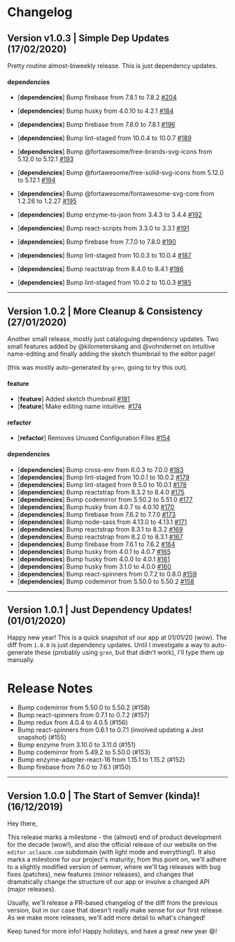 # Changelog

## Version v1.0.3 | Simple Dep Updates (17/02/2020)

Pretty routine almost-biweekly release. This is just dependency updates.

#### dependencies

- [**dependencies**] Bump firebase from 7.8.1 to 7.8.2 [#204](https://github.com/uclaacm/TeachLAFrontend/pull/204)

- [**dependencies**] Bump husky from 4.0.10 to 4.2.1 [#184](https://github.com/uclaacm/TeachLAFrontend/pull/184)
- [**dependencies**] Bump firebase from 7.8.0 to 7.8.1 [#196](https://github.com/uclaacm/TeachLAFrontend/pull/196)
- [**dependencies**] Bump lint-staged from 10.0.4 to 10.0.7 [#189](https://github.com/uclaacm/TeachLAFrontend/pull/189)
- [**dependencies**] Bump @fortawesome/free-brands-svg-icons from 5.12.0 to 5.12.1 [#193](https://github.com/uclaacm/TeachLAFrontend/pull/193)
- [**dependencies**] Bump @fortawesome/free-solid-svg-icons from 5.12.0 to 5.12.1 [#194](https://github.com/uclaacm/TeachLAFrontend/pull/194)
- [**dependencies**] Bump @fortawesome/fontawesome-svg-core from 1.2.26 to 1.2.27 [#195](https://github.com/uclaacm/TeachLAFrontend/pull/195)
- [**dependencies**] Bump enzyme-to-json from 3.4.3 to 3.4.4 [#192](https://github.com/uclaacm/TeachLAFrontend/pull/192)
- [**dependencies**] Bump react-scripts from 3.3.0 to 3.3.1 [#191](https://github.com/uclaacm/TeachLAFrontend/pull/191)
- [**dependencies**] Bump firebase from 7.7.0 to 7.8.0 [#190](https://github.com/uclaacm/TeachLAFrontend/pull/190)
- [**dependencies**] Bump lint-staged from 10.0.3 to 10.0.4 [#187](https://github.com/uclaacm/TeachLAFrontend/pull/187)
- [**dependencies**] Bump reactstrap from 8.4.0 to 8.4.1 [#186](https://github.com/uclaacm/TeachLAFrontend/pull/186)
- [**dependencies**] Bump lint-staged from 10.0.2 to 10.0.3 [#185](https://github.com/uclaacm/TeachLAFrontend/pull/185)

---

## Version 1.0.2 | More Cleanup & Consistency (27/01/2020)

Another small release, mostly just cataloguing dependency updates. Two small features added by @kilometerskang and @vohndernet on intuitive name-editing and finally adding the sketch thumbnail to the editor page!

(this was mostly auto-generated by `gren`, going to try this out).

#### feature

- [**feature**] Added sketch thumbnail [#181](https://github.com/uclaacm/TeachLAFrontend/pull/181)
- [**feature**] Make editing name intuitive. [#174](https://github.com/uclaacm/TeachLAFrontend/pull/174)

#### refactor

- [**refactor**] Removes Unused Configuration Files [#154](https://github.com/uclaacm/TeachLAFrontend/pull/154)

#### dependencies

- [**dependencies**] Bump cross-env from 6.0.3 to 7.0.0 [#183](https://github.com/uclaacm/TeachLAFrontend/pull/183)
- [**dependencies**] Bump lint-staged from 10.0.1 to 10.0.2 [#179](https://github.com/uclaacm/TeachLAFrontend/pull/179)
- [**dependencies**] Bump lint-staged from 9.5.0 to 10.0.1 [#178](https://github.com/uclaacm/TeachLAFrontend/pull/178)
- [**dependencies**] Bump reactstrap from 8.3.2 to 8.4.0 [#175](https://github.com/uclaacm/TeachLAFrontend/pull/175)
- [**dependencies**] Bump codemirror from 5.50.2 to 5.51.0 [#177](https://github.com/uclaacm/TeachLAFrontend/pull/177)
- [**dependencies**] Bump husky from 4.0.7 to 4.0.10 [#170](https://github.com/uclaacm/TeachLAFrontend/pull/170)
- [**dependencies**] Bump firebase from 7.6.2 to 7.7.0 [#173](https://github.com/uclaacm/TeachLAFrontend/pull/173)
- [**dependencies**] Bump node-sass from 4.13.0 to 4.13.1 [#171](https://github.com/uclaacm/TeachLAFrontend/pull/171)
- [**dependencies**] Bump reactstrap from 8.3.1 to 8.3.2 [#169](https://github.com/uclaacm/TeachLAFrontend/pull/169)
- [**dependencies**] Bump reactstrap from 8.2.0 to 8.3.1 [#167](https://github.com/uclaacm/TeachLAFrontend/pull/167)
- [**dependencies**] Bump firebase from 7.6.1 to 7.6.2 [#164](https://github.com/uclaacm/TeachLAFrontend/pull/164)
- [**dependencies**] Bump husky from 4.0.1 to 4.0.7 [#165](https://github.com/uclaacm/TeachLAFrontend/pull/165)
- [**dependencies**] Bump husky from 4.0.0 to 4.0.1 [#161](https://github.com/uclaacm/TeachLAFrontend/pull/161)
- [**dependencies**] Bump husky from 3.1.0 to 4.0.0 [#160](https://github.com/uclaacm/TeachLAFrontend/pull/160)
- [**dependencies**] Bump react-spinners from 0.7.2 to 0.8.0 [#159](https://github.com/uclaacm/TeachLAFrontend/pull/159)
- [**dependencies**] Bump codemirror from 5.50.0 to 5.50.2 [#158](https://github.com/uclaacm/TeachLAFrontend/pull/158)

---

## Version 1.0.1 | Just Dependency Updates! (01/01/2020)

Happy new year! This is a quick snapshot of our app at 01/01/20 (wow). The diff from `1.0.0` is just dependency updates. Until I investigate a way to auto-generate these (probably using `gren`, but that didn't work), I'll type them up manually.

# Release Notes

- Bump codemirror from 5.50.0 to 5.50.2 (#158)
- Bump react-spinners from 0.7.1 to 0.7.2 (#157)
- Bump redux from 4.0.4 to 4.0.5 (#156)
- Bump react-spinners from 0.6.1 to 0.7.1 (involved updating a Jest snapshot) (#155)
- Bump enzyme from 3.10.0 to 3.11.0 (#151)
- Bump codemirror from 5.49.2 to 5.50.0 (#153)
- Bump enzyme-adapter-react-16 from 1.15.1 to 1.15.2 (#152)
- Bump firebase from 7.6.0 to 7.6.1 (#150)

---

## Version 1.0.0 | The Start of Semver (kinda)! (16/12/2019)

Hey there,

This release marks a milestone - the (almost) end of product development for the decade (wow!), and also the official release of our website on the `editor.uclaacm.com` subdomain (with light mode and everything!). It also marks a milestone for our project's maturity; from this point on, we'll adhere to a slightly modified version of semver, where we'll tag releases with bug fixes (patches), new features (minor releases), and changes that dramatically change the structure of our app or involve a changed API (major releases).

Usually, we'll release a PR-based changelog of the diff from the previous version, but in our case that doesn't really make sense for our first release. As we make more releases, we'll add more detail to what's changed!

Keep tuned for more info! Happy holidays, and have a great new year 😄!
